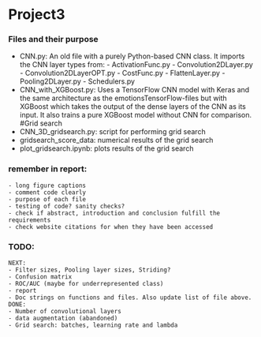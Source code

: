 # Project3

### Files and their purpose
- CNN.py:
    An old file with a purely Python-based CNN class. It imports the CNN layer types from:
        - ActivationFunc.py
        - Convolution2DLayer.py
        - Convolution2DLayerOPT.py
        - CostFunc.py
        - FlattenLayer.py
        - Pooling2DLayer.py
        - Schedulers.py
- CNN_with_XGBoost.py:
    Uses a TensorFlow CNN model with Keras and the same architecture as the emotionsTensorFlow-files
    but with XGBoost which takes the output of the dense layers of the CNN as its input.
    It also trains a pure XGBoost model without CNN for comparison.
#Grid search
- CNN_3D_gridsearch.py: script for performing grid search
- gridsearch_score_data: numerical results of the grid search
- plot_gridsearch.ipynb: plots results of the grid search

### remember in report:
    - long figure captions
    - comment code clearly
    - purpose of each file
    - testing of code? sanity checks?
    - check if abstract, introduction and conclusion fulfill the requirements
    - check website citations for when they have been accessed

### TODO:
    NEXT:
    - Filter sizes, Pooling layer sizes, Striding?
    - Confusion matrix
    - ROC/AUC (maybe for underrepresented class)
    - report
    - Doc strings on functions and files. Also update list of file above.
    DONE:
    - Number of convolutional layers
    - data augmentation (abandoned)
    - Grid search: batches, learning rate and lambda
